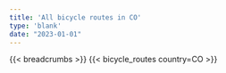 ```yaml
---
title: 'All bicycle routes in CO'
type: 'blank'
date: "2023-01-01"
---
```


{{< breadcrumbs >}}
{{< bicycle_routes country=CO >}}
